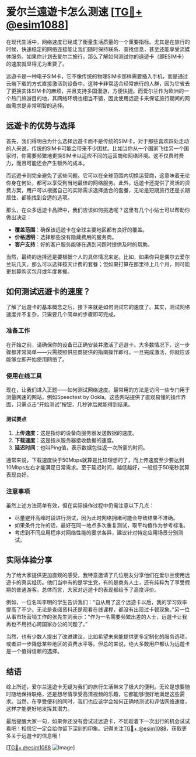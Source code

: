 # 爱尔兰遠遊卡怎么测速 [[TG💪+ @esim1088](https://t.me/s/esim1088)]

在现代生活中，网络速度已经成了衡量生活质量的一个重要指标。尤其是在旅行的时候，快速稳定的网络连接能让我们随时保持联系、查找信息，甚至还能享受流媒体服务。如果你计划去爱尔兰旅行，那么了解如何测试你的遠遊卡（即ESIM卡）的速度就显得尤为重要了。

远遊卡是一种电子SIM卡，它不像传统的物理SIM卡那样需要插入手机，而是通过云端下载的方式直接激活到设备中。这种卡非常适合经常旅行的人群，因为它省去了更换实体SIM卡的麻烦，并且支持多国漫游，方便快捷。而爱尔兰作为欧洲的一个热门旅游目的地，其网络环境也相当不错，因此使用远遊卡来保证旅行期间的网络需求是非常明智的选择。

## 远遊卡的优势与选择

首先，我们得明白为什么选择远遊卡而不是传统的SIM卡。对于那些喜欢四处走动的人来说，传统的SIM卡可能会带来不少困扰。比如当你从一个国家飞往另一个国家时，你需要频繁地更换SIM卡以适应不同的运营商和网络环境。这不仅费时费力，而且可能还会产生额外的成本。

而远遊卡则完全避免了这些问题。它可以在全球范围内切换运营商，这意味着无论你身在何处，都可以享受到当地最佳的网络服务。此外，远遊卡还提供了灵活的资费方案，用户可以根据自己的实际需求选择适合的套餐，无论是短期旅行还是长期居住，都能找到合适的选项。

那么，在众多远遊卡品牌中，我们应该如何挑选呢？这里有几个小贴士可以帮助你做出决定：

- **覆盖范围**：确保该远遊卡在全球主要地区都有良好的覆盖。
- **价格透明**：选择那些没有隐藏费用的服务商。
- **客户支持**：好的客户服务能够在遇到问题时提供及时的帮助。

当然，最终的选择还是要根据个人的具体情况来定。比如，如果你只是偶尔去爱尔兰玩几天，那么可以选择按天计费的套餐；但如果打算在那里待上几个月，则可能更划算购买包月或年度套餐。

## 如何测试远遊卡的速度？

了解了远遊卡的基本概念之后，接下来就是如何测试它的速度了。其实，测试网络速度并不复杂，只需要几个简单的步骤即可完成。

### 准备工作

在开始之前，请确保你的设备已正确安装并激活了远遊卡。大多数情况下，这一步骤都非常简单——只需按照供应商提供的指南操作即可。一旦完成激活，你就应该能够立即开始使用网络了。

### 使用在线工具

现在，让我们进入正题——如何测试网络速度。最常用的方法是访问一些专门用于测量网速的网站，例如Speedtest by Ookla。这些网站提供了直观易懂的操作界面，只需点击“开始测试”按钮，几秒钟后就能得到结果。

#### 测试要点

1. **上传速度**：这是指你的设备向服务器发送数据的速度。
2. **下载速度**：这是指从服务器接收数据的速度。
3. **延迟时间**：也叫Ping值，表示数据包往返一次所需的时间。

通常来说，下载速度快于50Mbps就算是比较理想的了，而上传速度至少要达到10Mbps左右才能满足日常需求。至于延迟时间，越低越好，一般低于50毫秒就算表现良好。

### 注意事项

虽然上述方法简单有效，但在实际操作过程中仍需注意以下几点：

- 尽量避开高峰时段进行测试，因为此时网络拥堵可能会导致结果不准确。
- 如果条件允许的话，最好在同一地点多次重复测试，取平均值作为参考标准。
- 考虑到不同应用程序对网络性能的要求各异，建议针对特定应用场景分别测试。

## 实际体验分享

为了给大家提供更加直观的感受，我特意邀请了几位朋友分享他们在爱尔兰使用远遊卡的真实经历。他们当中有的是学生党，有的是商务人士，还有纯粹为了享受假期的普通游客。总体而言，大家对远遊卡的表现都给予了高度评价。

例如，一位名叫李明的学生告诉我们：“自从用了这个远遊卡以后，我的学习效率提高了不少。无论是查阅资料还是观看在线课程，都没有出现过卡顿现象。”另一位从事市场营销工作的张先生则表示：“作为一名需要频繁出差的人士，远遊卡让我再也不用担心跨国家办公的问题了。”

当然，也有少数人提出了改进建议，比如希望未来能提供更多定制化的服务选项，或者进一步降低某些地区的资费水平等。但总的来说，绝大多数用户都认为远遊卡是一个值得信赖的选择。

## 结语

综上所述，爱尔兰遠遊卡无疑为我们的旅行生活带来了极大的便利。无论是想要随时随地保持联络，还是想尽情享受高清视频的乐趣，它都能够很好地满足这些需求。当然，在享受便利的同时，我们也应该学会如何正确地测试和评估网络速度，这样才能更好地发挥其潜力。

最后提醒大家一句，如果你还没有尝试过远遊卡，不妨趁着下一次出行的机会试试看吧！相信它一定会给你留下深刻的印象。记得关注[TG💪+ @esim1088](https://t.me/s/esim1088)，获取更多关于远遊卡的信息哦！

[[TG💪+ @esim1088](https://t.me/s/esim1088) ![Image](https://i.postimg.cc/4NQfJmqS/Snipaste-2025-05-13-00-14-12.png)]